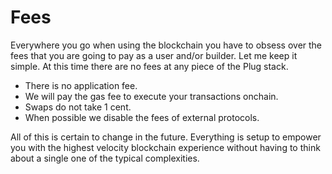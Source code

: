# Fees

Everywhere you go when using the blockchain you have to obsess over the fees that you are going to pay as a user and/or builder. Let me keep it simple. At this time there are no fees at any piece of the Plug stack.

- There is no application fee.
- We will pay the gas fee to execute your transactions onchain.
- Swaps do not take 1 cent.
- When possible we disable the fees of external protocols.

All of this is certain to change in the future. Everything is setup to empower you with the highest velocity blockchain experience without having to think about a single one of the typical complexities.

